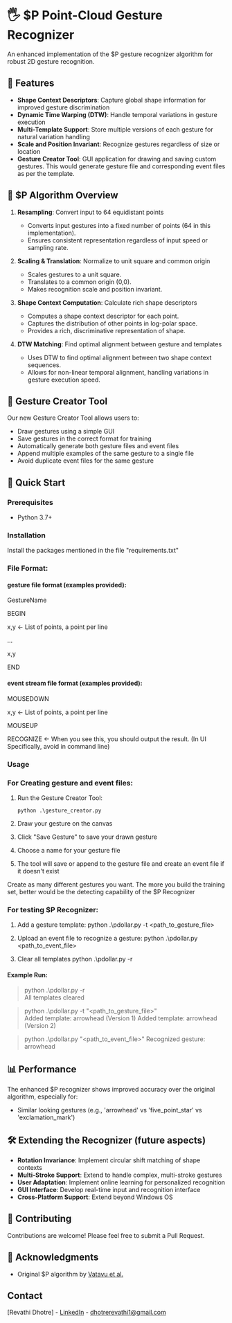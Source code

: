 # 🖐️ $P Point-Cloud Gesture Recognizer
An enhanced implementation of the $P gesture recognizer algorithm for robust 2D gesture recognition.

## 🌟 Features
- **Shape Context Descriptors**: Capture global shape information for improved gesture discrimination
- **Dynamic Time Warping (DTW)**: Handle temporal variations in gesture execution
- **Multi-Template Support**: Store multiple versions of each gesture for natural variation handling
- **Scale and Position Invariant**: Recognize gestures regardless of size or location
- **Gesture Creator Tool**: GUI application for drawing and saving custom gestures. This would generate gesture file and corresponding event files as per the template.
  
## 🧠 $P Algorithm Overview
1. **Resampling**: Convert input to 64 equidistant points
   - Converts input gestures into a fixed number of points (64 in this implementation).
   - Ensures consistent representation regardless of input speed or sampling rate.
     
2. **Scaling & Translation**: Normalize to unit square and common origin
   - Scales gestures to a unit square.
   - Translates to a common origin (0,0).
   - Makes recognition scale and position invariant.
     
3. **Shape Context Computation**: Calculate rich shape descriptors
   - Computes a shape context descriptor for each point.
   - Captures the distribution of other points in log-polar space.
   - Provides a rich, discriminative representation of shape.
     
4. **DTW Matching**: Find optimal alignment between gesture and templates
   - Uses DTW to find optimal alignment between two shape context sequences.
   - Allows for non-linear temporal alignment, handling variations in gesture execution speed.


## 🎨 Gesture Creator Tool

Our new Gesture Creator Tool allows users to:

- Draw gestures using a simple GUI
- Save gestures in the correct format for training
- Automatically generate both gesture files and event files
- Append multiple examples of the same gesture to a single file
- Avoid duplicate event files for the same gesture


## 🚀 Quick Start
### Prerequisites
- Python 3.7+

### Installation
Install the packages mentioned in the file "requirements.txt"

### File Format:
#### gesture file format (examples provided):
GestureName

BEGIN

x,y <- List of points, a point per line

…

x,y

END



#### event stream file format (examples provided):

MOUSEDOWN

x,y <- List of points, a point per line

MOUSEUP

RECOGNIZE <- When you see this, you should output the result. (In UI Specifically, avoid in command line)


### Usage

### For Creating gesture and event files:
1. Run the Gesture Creator Tool:
   ```
   python .\gesture_creator.py
   ```
2. Draw your gesture on the canvas

3. Click "Save Gesture" to save your drawn gesture

4. Choose a name for your gesture file

5. The tool will save or append to the gesture file and create an event file if it doesn't exist

Create as many different gestures you want. The more you build the training set, better would be the detecting capability of the $P Recognizer 


### For testing $P Recognizer:

1. Add a gesture template:
python .\pdollar.py -t <path_to_gesture_file>

2. Upload an event file to recognize a gesture:
python .\pdollar.py <path_to_event_file>

3. Clear all templates
python .\pdollar.py -r


#### Example Run:
> python .\pdollar.py -r                                                                                               
All templates cleared

> python .\pdollar.py -t "<path_to_gesture_file>"     
Added template: arrowhead (Version 1)
Added template: arrowhead (Version 2)

> python .\pdollar.py "<path_to_event_file>"
Recognized gesture: arrowhead


## 📊 Performance
The enhanced $P recognizer shows improved accuracy over the original algorithm, especially for:
- Similar looking gestures (e.g., 'arrowhead' vs 'five_point_star' vs 'exclamation_mark')


## 🛠️ Extending the Recognizer (future aspects)
- **Rotation Invariance**: Implement circular shift matching of shape contexts
- **Multi-Stroke Support**: Extend to handle complex, multi-stroke gestures
- **User Adaptation**: Implement online learning for personalized recognition
- **GUI Interface**: Develop real-time input and recognition interface
- **Cross-Platform Support**: Extend beyond Windows OS


## 🤝 Contributing
Contributions are welcome! Please feel free to submit a Pull Request.


## 🙏 Acknowledgments
- Original $P algorithm by [Vatavu et al.](http://depts.washington.edu/madlab/proj/dollar/pdollar.html)


## Contact
[Revathi Dhotre] - [LinkedIn](https://www.linkedin.com/in/revathi-dhotre/) - dhotrerevathi1@gmail.com

